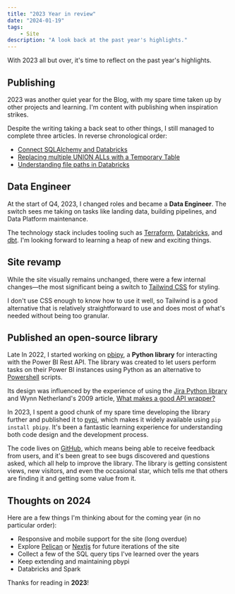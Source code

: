 ```yaml
---
title: "2023 Year in review"
date: "2024-01-19"
tags:
    - Site
description: "A look back at the past year's highlights."
---
```


With 2023 all but over, it's time to reflect on the past year's highlights.

## Publishing

2023 was another quiet year for the Blog, with my spare time taken up by other projects and learning. I'm content with publishing when inspiration strikes.

Despite the writing taking a back seat to other things, I still managed to complete three articles. In reverse chronological order:

* [Connect SQLAlchemy and Databricks](/connect-databricks-sqlalchemy)
* [Replacing multiple UNION ALLs with a Temporary Table](/replacing-multiple-union-all-with-temp-table)
* [Understanding file paths in Databricks](/file-paths-databricks)

## Data Engineer

At the start of Q4, 2023, I changed roles and became a **Data Engineer**. The switch sees me taking on tasks like landing data, building pipelines, and Data Platform maintenance.

The technology stack includes tooling such as [Terraform](https://www.terraform.io), [Databricks](https://www.databricks.com/), and [dbt](https://www.getdbt.com/). I'm looking forward to learning a heap of new and exciting things.

## Site revamp

While the site visually remains unchanged, there were a few internal changes—the most significant being a switch to [Tailwind CSS](https://tailwindcss.com/) for styling.

I don't use CSS enough to know how to use it well, so Tailwind is a good alternative that is relatively straightforward to use and does most of what's needed without being too granular.

## Published an open-source library

Late In 2022, I started working on [pbipy](https://github.com/andrewvillazon/pbipy), a **Python library** for interacting with the Power BI Rest API. The library was created to let users perform tasks on their Power BI instances using Python as an alternative to [Powershell](https://learn.microsoft.com/en-us/powershell/power-bi/overview?view=powerbi-ps) scripts.

Its design was influenced by the experience of using the [Jira Python library](https://github.com/pycontribs/jira) and Wynn Netherland's 2009 article, [What makes a good API wrapper?](https://wynnnetherland.com/journal/what-makes-a-good-api-wrapper)

In 2023, I spent a good chunk of my spare time developing the library further and published it to [pypi](https://pypi.org/project/pbipy/), which makes it widely available using `pip install pbipy`. It's been a fantastic learning experience for understanding both code design and the development process.

The code lives on [GitHub](https://github.com/andrewvillazon/pbipy), which means being able to receive feedback from users, and it's been great to see bugs discovered and questions asked, which all help to improve the library. The library is getting consistent views, new visitors, and even the occasional star, which tells me that others are finding it and getting some value from it.

## Thoughts on 2024

Here are a few things I'm thinking about for the coming year (in no particular order):

* Responsive and mobile support for the site (long overdue)
* Explore [Pelican](https://docs.getpelican.com/en/latest/index.html) or [Nextjs](https://nextjs.org/) for future iterations of the site
* Collect a few of the SQL query tips I've learned over the years
* Keep extending and maintaining pbypi
* Databricks and Spark

Thanks for reading in **2023**!